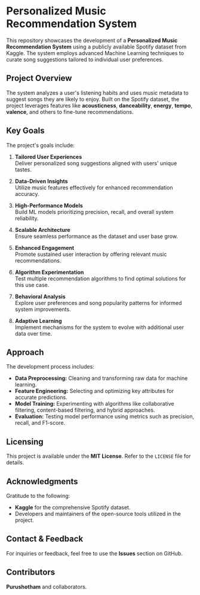 # Personalized Music Recommendation System

This repository showcases the development of a **Personalized Music Recommendation System** using a publicly available Spotify dataset from Kaggle. The system employs advanced Machine Learning techniques to curate song suggestions tailored to individual user preferences.

## Project Overview

The system analyzes a user's listening habits and uses music metadata to suggest songs they are likely to enjoy. Built on the Spotify dataset, the project leverages features like **acousticness**, **danceability**, **energy**, **tempo**, **valence**, and others to fine-tune recommendations.

## Key Goals

The project's goals include:

1. **Tailored User Experiences**  
   Deliver personalized song suggestions aligned with users' unique tastes.

2. **Data-Driven Insights**  
   Utilize music features effectively for enhanced recommendation accuracy.

3. **High-Performance Models**  
   Build ML models prioritizing precision, recall, and overall system reliability.

4. **Scalable Architecture**  
   Ensure seamless performance as the dataset and user base grow.

5. **Enhanced Engagement**  
   Promote sustained user interaction by offering relevant music recommendations.

6. **Algorithm Experimentation**  
   Test multiple recommendation algorithms to find optimal solutions for this use case.

7. **Behavioral Analysis**  
   Explore user preferences and song popularity patterns for informed system improvements.

8. **Adaptive Learning**  
   Implement mechanisms for the system to evolve with additional user data over time.

## Approach

The development process includes:  

- **Data Preprocessing:** Cleaning and transforming raw data for machine learning.  
- **Feature Engineering:** Selecting and optimizing key attributes for accurate predictions.  
- **Model Training:** Experimenting with algorithms like collaborative filtering, content-based filtering, and hybrid approaches.  
- **Evaluation:** Testing model performance using metrics such as precision, recall, and F1-score.  

## Licensing

This project is available under the **MIT License**. Refer to the `LICENSE` file for details.

## Acknowledgments

Gratitude to the following:  
- **Kaggle** for the comprehensive Spotify dataset.  
- Developers and maintainers of the open-source tools utilized in the project.

## Contact & Feedback

For inquiries or feedback, feel free to use the **Issues** section on GitHub.

## Contributors

**Purushotham** and collaborators.
